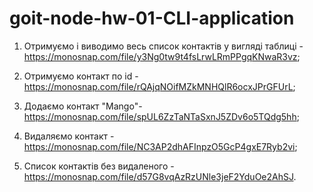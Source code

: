 # goit-node-hw-01-CLI-application

1. Отримуємо і виводимо весь список контактів у вигляді таблиці - https://monosnap.com/file/y3Ng0tw9t4fsLrwLRmPPgqKNwaR3vz;

2. Отримуємо контакт по id - https://monosnap.com/file/rQAjqNOifMZkMNHQlR6ocxJPrGFUrL;

3. Додаємо контакт "Mango"- https://monosnap.com/file/spUL6ZzTaNTaSxnJ5ZDv6o5TQdg5hh;

4. Видаляємо контакт - https://monosnap.com/file/NC3AP2dhAFInpzO5GcP4gxE7Ryb2vi;

5. Список контактів без видаленого - https://monosnap.com/file/d57G8vqAzRzUNle3jeF2YduOe2AhSJ.
